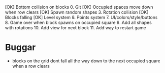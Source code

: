 [OK] Bottom collision on blocks
0. Git
[OK] Occupied spaces move down when row clears
[OK] Spawn random shapes
3. Rotation collision
[OK] Blocks falling
[OK] Level system
6. Points system
7. UI/colors/style/buttons
8. Game over when block spawns on occupied square
9. Add all shapes with rotations
10. Add view for next block
11. Add way to restart game

# Buggar
- blocks on the grid dont fall all the way down to the next occupied square when a row clears